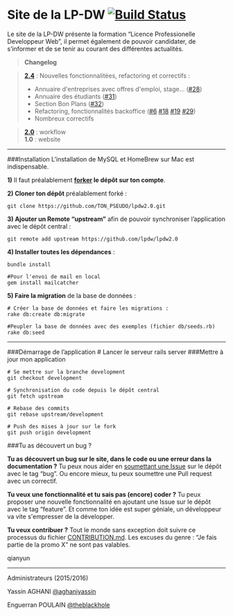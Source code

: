 Site de la LP-DW [![Build Status](https://travis-ci.org/lpdw/lpdw2.0.svg)](https://travis-ci.org/lpdw/lpdw2.0)
================

Le site de la LP-DW présente la formation “Licence Professionelle Developpeur Web”, il permet également de pouvoir candidater, de s’informer et de se tenir au courant des différentes actualités.

> **Changelog**

> **[2.4](https://github.com/lpdw/lpdw2.0/releases/tag/v2.4)** : Nouvelles fonctionnalitées, refactoring et correctifs :
> - Annuaire d'entreprises avec offres d'emploi, stage... ([#28](https://github.com/lpdw/lpdw2.0/pull/28))
> - Annuaire des étudiants ([#31](https://github.com/lpdw/lpdw2.0/pull/31))
> - Section Bon Plans ([#32](https://github.com/lpdw/lpdw2.0/pull/32))
> - Refactoring, fonctionnalités backoffice ([#6](https://github.com/lpdw/lpdw2.0/pull/6) [#18](https://github.com/lpdw/lpdw2.0/pull/18) [#19](https://github.com/lpdw/lpdw2.0/pull/19) [#29](https://github.com/lpdw/lpdw2.0/pull/29))
> - Nombreux correctifs

> **[2.0](https://github.com/lpdw/lpdw2.0/releases/tag/v2.0)** : workflow  
> **1.0** : website


----------


###Installation
L’installation de MySQL et HomeBrew sur Mac est indispensable.

**1)** Il faut préalablement **[forker](https://help.github.com/articles/fork-a-repo/#fork-an-example-repository) le dépôt sur ton compte**.

**2) Cloner ton dépôt** préalablement forké :

    git clone https://github.com/TON_PSEUDO/lpdw2.0.git

**3) Ajouter un Remote “upstream”** afin de pouvoir synchroniser l’application avec le dépôt central :

    git remote add upstream https://github.com/lpdw/lpdw2.0

**4) Installer toutes les dépendances** :

    bundle install

    #Pour l'envoi de mail en local
    gem install mailcatcher

**5) Faire la migration** de la base de données :

	# Créer la base de données et faire les migrations :
    rake db:create db:migrate

	#Peupler la base de données avec des exemples (fichier db/seeds.rb)
    rake db:seed


----------


###Démarrage de l’application
    # Lancer le serveur
    rails server
###Mettre à jour mon application

    # Se mettre sur la branche development
    git checkout development

    # Synchronisation du code depuis le dépôt central
    git fetch upstream

    # Rebase des commits
    git rebase upstream/development

    # Push des mises à jour sur le fork
    git push origin development


###Tu as découvert un bug ?

**Tu as découvert un bug sur le site, dans le code ou une erreur dans la documentation ?**
Tu peux nous aider en [soumettant une Issue](https://github.com/lpdw/lpdw2.0/issues) sur le dépôt avec le tag “bug”. Ou encore mieux, tu peux soumettre une Pull request avec un correctif.

**Tu veux une fonctionnalité et tu sais pas (encore) coder ?**
Tu peux proposer une nouvelle fonctionnalité en ajoutant une Issue sur le dépôt avec le tag “feature”. Et comme ton idée est super géniale, un développeur va vite s'empresser de la développer.

**Tu veux contribuer ?**
Tout le monde sans exception doit suivre ce processus du fichier [CONTRIBUTION.md](https://github.com/lpdw/lpdw2.0/blob/development/CONTRIBUTION.md). Les excuses du genre : “Je fais partie de la promo X” ne sont pas valables.


qianyun

----------


Administrateurs (2015/2016)

Yassin AGHANI [@aghaniyassin](https://github.com/aghaniyassin)

Enguerran POULAIN [@theblackhole](https://github.com/theblackhole)
